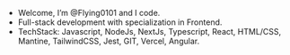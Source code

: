 - Welcome, I’m @Flying0101 and I code.
- Full-stack development with specialization in Frontend.
- TechStack: Javascript, NodeJs, NextJs, Typescript, React, HTML/CSS, Mantine, TailwindCSS, Jest, GIT, Vercel, Angular.
